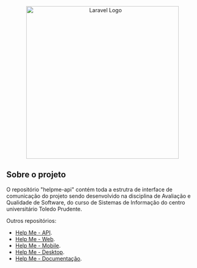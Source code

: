 <p align="center"><a href="https://laravel.com" target="_blank"><img src="https://raw.githubusercontent.com/laravel/art/master/logo-lockup/5%20SVG/2%20CMYK/1%20Full%20Color/laravel-logolockup-cmyk-red.svg" width="400" alt="Laravel Logo"></a></p>

## Sobre o projeto

O repositório "helpme-api" contém toda a estrutra de interface de comunicação do projeto sendo desenvolvido na disciplina de Avaliação e Qualidade de Software, do curso de Sistemas de Informação do centro universitário Toledo Prudente.

Outros repositórios:

- [Help Me - API](https://github.com/HelpMeToledo/helpme-api.git).
- [Help Me - Web](https://github.com/HelpMeToledo/helpme-api.git).
- [Help Me - Mobile](https://github.com/HelpMeToledo/helpme-api.git).
- [Help Me - Desktop](https://github.com/HelpMeToledo/helpme-api.git).
- [Help Me - Documentação](https://github.com/HelpMeToledo/helpme-api.git).